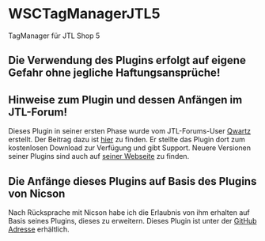 # WSCTagManagerJTL5

TagManager für JTL Shop 5

## Die Verwendung des Plugins erfolgt auf eigene Gefahr ohne jegliche Haftungsansprüche!

## Hinweise zum Plugin und dessen Anfängen im JTL-Forum!

Dieses Plugin in seiner ersten Phase wurde vom
JTL-Forums-User <a href="https://forum.jtl-software.de/members/qwartz.39285" target="_blank">Qwartz</a> erstellt.
Der Beitrag dazu
ist <a href="https://forum.jtl-software.de/threads/jtl5-plugin-google-analytics-tagmanager.145238" target="_blank">
hier</a> zu finden.
Er stellte das Plugin dort zum kostenlosen Download zur Verfügung und gibt Support.
Neuere Versionen seiner Plugins sind auch
auf <a href="https://www.nicson.de/Google-Analytics-TagManager-fuer-JTL-5" target="_blank">seiner Webseite</a> zu
finden.</p>

<h2 class="h3">Die Anfänge dieses Plugins auf Basis des Plugins von Nicson</h2>
<p>Nach Rücksprache mit Nicson habe ich die Erlaubnis von ihm erhalten auf Basis seines Plugins, dieses zu erweitern.
Dieses Plugin ist unter der <a href="https://github.com/csaeum/WSCTagManagerJTL5" target="_blank">GitHub Adresse</a> erhältlich.</p>